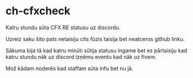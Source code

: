 # ch-cfxcheck

Katru stundu sūta CFX.RE statusu uz discordu.

Uzreiz saku šito pats netaisiju cits fūzis taisija bet neatceros github linku.

Sākuma bija tā kad katru minūti sūtija statusu ingame bet es pārtaisiju kad katru stundu nāk uz discord izņēmu eventu kad nāk uz fivem.

Mož kādam noderēs kad staffam sūta infu bet nu jā.
